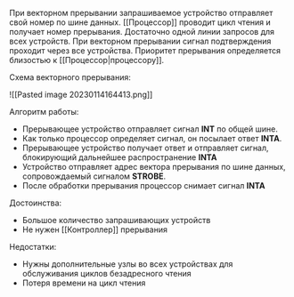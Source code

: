 При векторном прерывании запрашиваемое устройство отправляет свой номер по шине данных. [[Процессор]] проводит цикл чтения и получает номер прерывания. Достаточно одной линии запросов для всех устройств.
При векторном прерывании сигнал подтверждения проходит через все устройства.
Приоритет прерывания определяется близостью к [[Процессор|процессору]]. 

Схема векторного прерывания:

![[Pasted image 20230114164413.png]]

Алгоритм работы:
- Прерывающее устройство отправляет сигнал **INT** по общей шине.
- Как только процессор определяет сигнал, он посылает ответ **INTA**. 
- Прерывающее устройство получает ответ и отправляет сигнал, блокирующий дальнейшее распространение **INTA**
- Устройство отправляет адрес вектора прерывания по шине данных, сопровождаемый сигналом **STROBE**.
- После обработки прерывания процессор снимает сигнал **INTA**

Достоинства:
- Большое количество запрашивающих устройств
- Не нужен [[Контроллер]] прерывания

Недостатки:
- Нужны дополнительные узлы во всех устройствах для обслуживания циклов безадресного чтения
- Потеря времени на цикл чтения